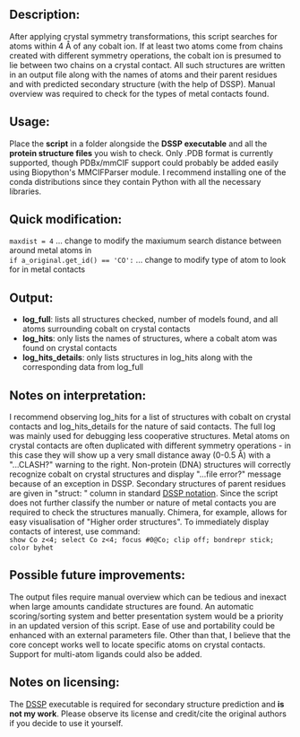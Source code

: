 ## Description:
After applying crystal symmetry transformations, this script searches for atoms within 4 Å of any cobalt ion. If at least two atoms come from chains created with different symmetry operations, the cobalt ion is presumed to lie between two chains on a crystal contact. All such structures are written in an output file along with the names of atoms and their parent residues and with predicted secondary structure (with the help of DSSP). Manual overview was required to check for the types of metal contacts found.


## Usage:
Place the **script** in a folder alongside the **DSSP executable** and all the **protein structure files** you wish to check. Only .PDB format is currently supported, though PDBx/mmCIF support could probably be added easily using Biopython's MMCIFParser module. I recommend installing one of the conda distributions since they contain Python with all the necessary libraries.

## Quick modification:
`maxdist = 4` ... change to modify the maxiumum search distance between around metal atoms in   
`if a_original.get_id() == 'CO':` ... change to modify type of atom to look for in metal contacts

## Output:
- **log_full**: lists all structures checked, number of models found, and all atoms surrounding cobalt on crystal contacts
- **log_hits**: only lists the names of structures, where a cobalt atom was found on crystal contacts
- **log_hits_details**: only lists structures in log_hits along with the corresponding data from log_full

## Notes on interpretation:
I recommend observing log_hits for a list of structures with cobalt on crystal contacts and log_hits_details for the nature of said contacts. The full log was mainly used for debugging less cooperative structures. Metal atoms on crystal contacts are often duplicated with different symmetry operations - in this case they will show up a very small distance away (0-0.5 Å) with a "...CLASH?" warning to the right. Non-protein (DNA) structures will correctly recognize cobalt on crystal structures and display "...file error?" message because of an exception in DSSP. Secondary structures of parent residues are given in "struct: " column in standard [DSSP notation](https://en.wikipedia.org/wiki/Protein_secondary_structure#DSSP_classification). Since the script does not further classify the number or nature of metal contacts you are required to check the structures manually. Chimera, for example, allows for easy visualisation of "Higher order structures". To immediately display contacts of interest, use command:  
`show Co z<4; select Co z<4; focus #0@Co; clip off; bondrepr stick; color byhet`

## Possible future improvements:
The output files require manual overview which can be tedious and inexact when large amounts candidate structures are found. An automatic scoring/sorting system and better presentation system would be a priority in an updated version of this script. Ease of use and portability could be enhanced with an external parameters file. Other than that, I believe that the core concept works well to locate specific atoms on crystal contacts. Support for multi-atom ligands could also be added.

## Notes on licensing:
The [DSSP](https://swift.cmbi.umcn.nl/gv/dssp/index.html) executable is required for secondary structure prediction and **is not my work**. Please observe its license and credit/cite the original authors if you decide to use it yourself.
